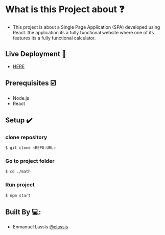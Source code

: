 # What is this Project about ❓
* This project is about a Single Page Application (SPA) developed using React. the application its a fully functional website where one of its features its a fully functional calculator.

## Live Deployment 👀
- [HERE]()

## Prerequisites ☑️
- Node.js
- React

## Setup ✔️
### clone repository
```bash
$ git clone <REPO-URL>
```
### Go to project folder
```bash
$ cd ./math
```
### Run project
```bash
$ npm start
```
## Built By 💻:
- Enmanuel Lassis [@elassis](https://github.com/elassis)
